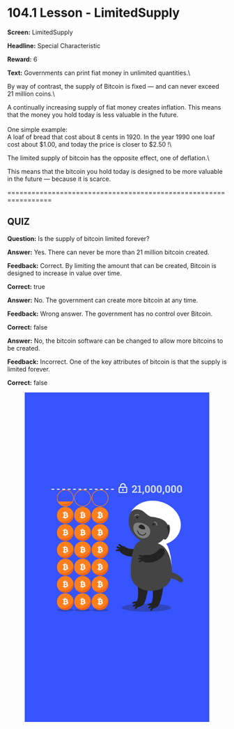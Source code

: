 # 104.1 Lesson - LimitedSupply

**Screen:** LimitedSupply

**Headline:** Special Characteristic

**Reward:** 6

**Text:** Governments can print fiat money in unlimited quantities.\


By way of contrast, the supply of Bitcoin is fixed — and can never exceed 21 million coins.\


A continually increasing supply of fiat money creates inflation. This means that the money you hold today is less valuable in the future.\
\
One simple example:\
A loaf of bread that cost about 8 cents in 1920. In the year 1990 one loaf cost about $1.00, and today the price is closer to $2.50 !\


The limited supply of bitcoin has the opposite effect, one of deflation.\


This means that the bitcoin you hold today is designed to be more valuable in the future — because it is scarce.


=================================================================

## QUIZ

**Question:** Is the supply of bitcoin limited forever?


**Answer:** Yes. There can never be more than 21 million bitcoin created.

**Feedback:** Correct. By limiting the amount that can be created, Bitcoin is designed to increase in value over time.

**Correct:** true

**Answer:** No. The government can create more bitcoin at any time.

**Feedback:** Wrong answer. The government has no control over Bitcoin.

**Correct:** false

**Answer:** No, the bitcoin software can be changed to allow more bitcoins to be created.

**Feedback:** Incorrect. One of the key attributes of bitcoin is that the supply is limited forever.

**Correct:** false


<figure><img src="../.gitbook/assets/image (14).png" alt=""><figcaption></figcaption></figure>

